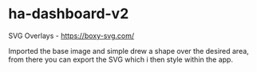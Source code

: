 # ha-dashboard-v2


SVG Overlays - https://boxy-svg.com/

Imported the base image and simple drew a shape over the desired area, from there you can export the SVG which i then style within the app.